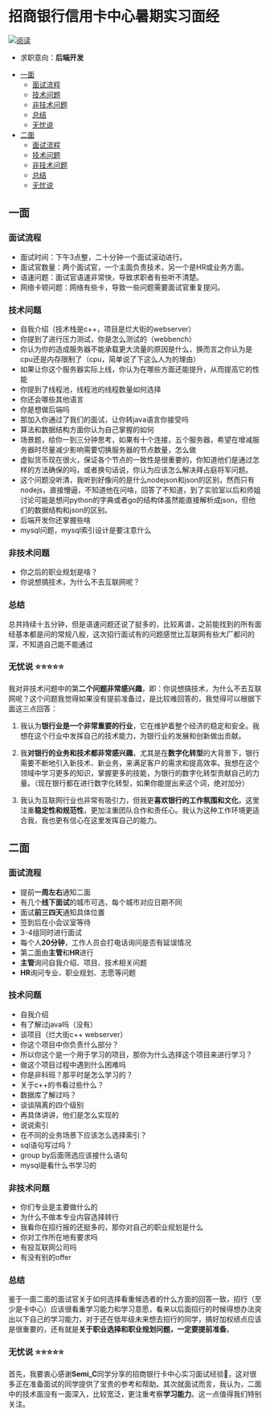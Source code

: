 # 招商银行信用卡中心暑期实习面经 
<a href="https://www.nowcoder.com/users/619279329"><img src="https://img.shields.io/badge/来源-Semi__C-brightgreen.svg" alt="阅读" /></a>

- 求职意向：**后端开发**
  
<!-- TOC -->

- [一面](#%E4%B8%80%E9%9D%A2)
    - [面试流程](#%E9%9D%A2%E8%AF%95%E6%B5%81%E7%A8%8B)
    - [技术问题](#%E6%8A%80%E6%9C%AF%E9%97%AE%E9%A2%98)
    - [非技术问题](#%E9%9D%9E%E6%8A%80%E6%9C%AF%E9%97%AE%E9%A2%98)
    - [总结](#%E6%80%BB%E7%BB%93)
     - [无忧说](#%E6%97%A0%E5%BF%A7%E8%AF%B4)
- [二面](#%E4%BA%8C%E9%9D%A2)
    - [面试流程](#%E9%9D%A2%E8%AF%95%E6%B5%81%E7%A8%8B)
    - [技术问题](#%E6%8A%80%E6%9C%AF%E9%97%AE%E9%A2%98)
    - [非技术问题](#%E9%9D%9E%E6%8A%80%E6%9C%AF%E9%97%AE%E9%A2%98)
    - [总结](#%E6%80%BB%E7%BB%93)
    - [无忧说](#%E6%97%A0%E5%BF%A7%E8%AF%B4)

<!-- /TOC -->

## 一面

### 面试流程
- 面试时间：下午3点整，二十分钟一个面试滚动进行。
- 面试官数量：两个面试官，一个主面负责技术，另一个是HR或业务方面。
- 语速问题：面试官语速非常快，导致求职者有些听不清楚。
- 网络卡顿问题：网络有些卡，导致一些问题需要面试官重复提问。

### 技术问题
- 自我介绍（技术栈是c++，项目是烂大街的webserver）
- 你提到了进行压力测试，你是怎么测试的（webbench）
- 你认为你的造成服务器不能承载更大流量的原因是什么，换而言之你认为是cpu还是内存限制了（cpu，简单说了下这么人为的理由）
- 如果让你这个服务器实际上线，你认为在哪些方面还能提升，从而提高它的性能
- 你提到了线程池，线程池的线程数量如何选择
- 你还会哪些其他语言
- 你是想做后端吗
- 那加入你通过了我们的面试，让你转java语言你接受吗
- 算法和数据结构方面你认为自己掌握的如何
- 场景题，给你一到三分钟思考，如果有十个连接，五个服务器，希望在增减服务器时尽量减少影响需要切换服务器的节点数量，怎么做
- 虚拟货币现在很火，保证各个节点的一致性是很重要的，你知道他们是通过怎样的方法确保的吗，或者换句话说，你认为应该怎么解决拜占庭将军问题。
- 这个问题没听清，我听到好像问的是什么nodejson和json的区别，然而只有nodejs，直接懵逼，不知道他在问啥，回答了不知道，到了实验室以后和师姐讨论可能是想问python的字典或者go的结构体虽然能直接解析成json，但他们的数据结构和json的区别。
- 后端开发你还掌握些啥
- mysql问题，mysql索引设计是要注意什么

### 非技术问题
- 你之后的职业规划是啥？
- 你说想搞技术，为什么不去互联网呢？

### 总结
总共持续十五分钟，但是语速问题还说了挺多的，比较离谱，之前能找到的所有面经基本都是问的常规八股，这次招行面试有的问题感觉比互联网有些大厂都问的深，不知道自己能不能通过

### 无忧说 ⭐⭐⭐⭐⭐
我对非技术问题中的第**二个问题非常感兴趣**，即：你说想搞技术，为什么不去互联网呢？这个问题我觉得如果没有提前准备过，是比较难回答的，我觉得可以根据下面这三点回答：

1. 我认为**银行业是一个非常重要的行业**，它在维护着整个经济的稳定和安全。我想在这个行业中发挥自己的技术能力，为银行业的发展和创新做出贡献。

2. 我**对银行的业务和技术都非常感兴趣**，尤其是在**数字化转型**的大背景下，银行需要不断地引入新技术、新业务，来满足客户的需求和提高效率。我想在这个领域中学习更多的知识，掌握更多的技能，为银行的数字化转型贡献自己的力量。（现在银行都在进行数字化转型，如果你能提出来这个词，绝对加分）

3. 我认为互联网行业也非常有吸引力，但我更**喜欢银行的工作氛围和文化**，这里注重**稳定性和规范性**，更加注重团队合作和责任心。我认为这种工作环境更适合我，我也更有信心在这里发挥自己的能力。

## 二面

### 面试流程
- 提前**一周左右**通知二面
- 有几个**线下面试**的城市可选，每个城市对应日期不同
- 面试**前三四天**通知具体位置
- 签到后在小会议室等待
- 3-4组同时进行面试
- 每个人**20分钟**，工作人员会打电话询问是否有延误情况
- 第二面由**主管**和**HR**进行
- **主管**询问自我介绍、项目、技术相关问题
- **HR**询问专业、职业规划、志愿等问题

### 技术问题
- 自我介绍
- 有了解过java吗（没有）
- 谈项目（烂大街c++ webserver）
- 你这个项目中你负责什么部分？
- 所以你这个是一个用于学习的项目，那你为什么选择这个项目来进行学习？
- 做这个项目过程中遇到什么困难吗
- 你是非科班？那平时是怎么学习的？
- 关于c++的书看过些什么？
- 数据库了解过吗？
- 谈谈隔离的四个级别
- 再具体讲讲，他们是怎么实现的
- 说说索引
- 在不同的业务场景下应该怎么选择索引？
- sql语句写过吗？
- group by后面筛选应该接什么语句
- mysql是看什么书学习的

### 非技术问题
- 你们专业是主要做什么的
- 为什么不做本专业内容选择转行
- 我看你在招行报的还挺多的，那你对自己的职业规划是什么
- 你对工作所在地有要求吗
- 有投互联网公司吗
- 有没有别的offer

### 总结
鉴于一面二面的面试官关于如何选择看重候选者的什么方面的回答一致，招行（至少是卡中心）应该很看重学习能力和学习意愿，看来以后面招行的时候得想办法突出以下自己的学习能力，对于还在低年级未来想去招行的同学，搞好加权绩点应该是很重要的，还有就是**关于职业选择和职业规划问题，一定要提前准备**。

### 无忧说 ⭐⭐⭐⭐⭐
首先，我要衷心感谢**Semi_C**同学分享的招商银行卡中心实习面试经验💯，这对很多正在准备面试的同学提供了宝贵的参考和帮助。其次就面试而言，我认为，二面中的技术面没有一面深入，比较宽泛，更注重考察**学习能力**。这一点值得我们特别关注。

